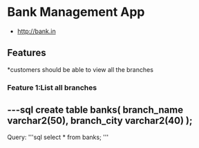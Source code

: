 # Bank Management App

* http://bank.in

## Features
 *customers should be able to view all the branches
 
### Feature 1:List all branches
---sql
  create table banks(
  branch_name varchar2(50),
  branch_city varchar2(40)
  );
---

Query:
'''sql
  select * from banks;
  '''
